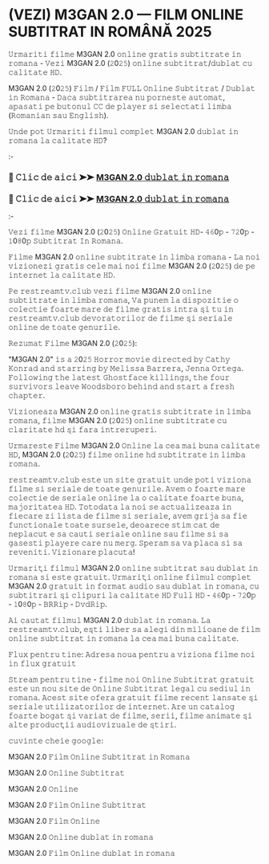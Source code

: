 # (VEZI) M3GAN 2.0 — FILM ONLINE SUBTITRAT IN ROMÂNĂ 2025
𝚄𝚛𝚖𝚊𝚛𝚒𝚝𝚒 𝚏𝚒𝚕𝚖𝚎 M3GAN 2.0 𝚘𝚗𝚕𝚒𝚗𝚎 𝚐𝚛𝚊𝚝𝚒𝚜 𝚜𝚞𝚋𝚝𝚒𝚝𝚛𝚊𝚝𝚎 𝚒𝚗 𝚛𝚘𝚖𝚊𝚗𝚊 - 𝚅𝚎𝚣𝚒 M3GAN 2.0 (𝟸0𝟸𝟻) 𝚘𝚗𝚕𝚒𝚗𝚎 𝚜𝚞𝚋𝚝𝚒𝚝𝚛𝚊𝚝/𝚍𝚞𝚋𝚕𝚊𝚝 𝚌𝚞 𝚌𝚊𝚕𝚒𝚝𝚊𝚝𝚎 𝙷𝙳.

M3GAN 2.0 (𝟸0𝟸𝟻) 𝙵𝚒𝚕𝚖 / 𝙵𝚒𝚕𝚖 𝙵𝚄𝙻𝙻 𝙾𝚗𝚕𝚒𝚗𝚎 𝚂𝚞𝚋𝚝𝚒𝚝𝚛𝚊𝚝 / 𝙳𝚞𝚋𝚕𝚊𝚝 𝚒𝚗 𝚁𝚘𝚖𝚊𝚗𝚊 - 𝙳𝚊𝚌𝚊 𝚜𝚞𝚋𝚝𝚒𝚝𝚛𝚊𝚛𝚎𝚊 𝚗𝚞 𝚙𝚘𝚛𝚗𝚎𝚜𝚝𝚎 𝚊𝚞𝚝𝚘𝚖𝚊𝚝, 𝚊𝚙𝚊𝚜𝚊𝚝𝚒 𝚙𝚎 𝚋𝚞𝚝𝚘𝚗𝚞𝚕 𝙲𝙲 𝚍𝚎 𝚙𝚕𝚊𝚢𝚎𝚛 𝚜𝚒 𝚜𝚎𝚕𝚎𝚌𝚝𝚊𝚝𝚒 𝚕𝚒𝚖𝚋𝚊 (𝚁𝚘𝚖𝚊𝚗𝚒𝚊𝚗 𝚜𝚊𝚞 𝙴𝚗𝚐𝚕𝚒𝚜𝚑).

𝚄𝚗𝚍𝚎 𝚙𝚘𝚝 𝚄𝚛𝚖𝚊𝚛𝚒𝚝𝚒 𝚏𝚒𝚕𝚖𝚞𝚕 𝚌𝚘𝚖𝚙𝚕𝚎𝚝 M3GAN 2.0 𝚍𝚞𝚋𝚕𝚊𝚝 𝚒𝚗 𝚛𝚘𝚖𝚊𝚗𝚊 𝚕𝚊 𝚌𝚊𝚕𝚒𝚝𝚊𝚝𝚎 𝙷𝙳?

:-

### 🔴 𝙲𝚕𝚒𝚌 𝚍𝚎 𝚊𝚒𝚌𝚒 ➤➤ [M3GAN 2.0 𝚍𝚞𝚋𝚕𝚊𝚝 𝚒𝚗 𝚛𝚘𝚖𝚊𝚗𝚊](https://tinyurl.com/ruh56v2x)

### 🔴 𝙲𝚕𝚒𝚌 𝚍𝚎 𝚊𝚒𝚌𝚒 ➤➤ [M3GAN 2.0 𝚍𝚞𝚋𝚕𝚊𝚝 𝚒𝚗 𝚛𝚘𝚖𝚊𝚗𝚊](https://tinyurl.com/ruh56v2x)

:-

𝚅𝚎𝚣𝚒 𝚏𝚒𝚕𝚖𝚎 M3GAN 2.0 (𝟸0𝟸𝟻) 𝙾𝚗𝚕𝚒𝚗𝚎 𝙶𝚛𝚊𝚝𝚞𝚒𝚝 𝙷𝙳- 𝟺𝟼0𝚙 - 𝟽𝟸0𝚙 - 𝟷0𝟾0𝚙 𝚂𝚞𝚋𝚝𝚒𝚝𝚛𝚊𝚝 𝙸𝚗 𝚁𝚘𝚖𝚊𝚗𝚊.

𝙵𝚒𝚕𝚖𝚎 M3GAN 2.0 𝚘𝚗𝚕𝚒𝚗𝚎 𝚜𝚞𝚋𝚝𝚒𝚝𝚛𝚊𝚝𝚎 𝚒𝚗 𝚕𝚒𝚖𝚋𝚊 𝚛𝚘𝚖𝚊𝚗𝚊 - 𝙻𝚊 𝚗𝚘𝚒 𝚟𝚒𝚣𝚒𝚘𝚗𝚎𝚣𝚒 𝚐𝚛𝚊𝚝𝚒𝚜 𝚌𝚎𝚕𝚎 𝚖𝚊𝚒 𝚗𝚘𝚒 𝚏𝚒𝚕𝚖𝚎 M3GAN 2.0 (𝟸0𝟸𝟻) 𝚍𝚎 𝚙𝚎 𝚒𝚗𝚝𝚎𝚛𝚗𝚎𝚝 𝚕𝚊 𝚌𝚊𝚕𝚒𝚝𝚊𝚝𝚎 𝙷𝙳.

𝙿𝚎 𝚛𝚎𝚜𝚝𝚛𝚎𝚊𝚖𝚝𝚟.𝚌𝚕𝚞𝚋 𝚟𝚎𝚣𝚒 𝚏𝚒𝚕𝚖𝚎 M3GAN 2.0 𝚘𝚗𝚕𝚒𝚗𝚎 𝚜𝚞𝚋𝚝𝚒𝚝𝚛𝚊𝚝𝚎 𝚒𝚗 𝚕𝚒𝚖𝚋𝚊 𝚛𝚘𝚖𝚊𝚗𝚊, 𝚅𝚊 𝚙𝚞𝚗𝚎𝚖 𝚕𝚊 𝚍𝚒𝚜𝚙𝚘𝚣𝚒𝚝𝚒𝚎 𝚘 𝚌𝚘𝚕𝚎𝚌𝚝𝚒𝚎 𝚏𝚘𝚊𝚛𝚝𝚎 𝚖𝚊𝚛𝚎 𝚍𝚎 𝚏𝚒𝚕𝚖𝚎 𝚐𝚛𝚊𝚝𝚒𝚜 𝚒𝚗𝚝𝚛𝚊 𝚜̦𝚒 𝚝𝚞 𝚒𝚗 𝚛𝚎𝚜𝚝𝚛𝚎𝚊𝚖𝚝𝚟.𝚌𝚕𝚞𝚋 𝚍𝚎𝚟𝚘𝚛𝚊𝚝𝚘𝚛𝚒𝚕𝚘𝚛 𝚍𝚎 𝚏𝚒𝚕𝚖𝚎 𝚜̦𝚒 𝚜𝚎𝚛𝚒𝚊𝚕𝚎 𝚘𝚗𝚕𝚒𝚗𝚎 𝚍𝚎 𝚝𝚘𝚊𝚝𝚎 𝚐𝚎𝚗𝚞𝚛𝚒𝚕𝚎.

𝚁𝚎𝚣𝚞𝚖𝚊𝚝 𝙵𝚒𝚕𝚖𝚎 M3GAN 2.0 (𝟸0𝟸𝟻):

"M3GAN 2.0" 𝚒𝚜 𝚊 𝟸0𝟸𝟻 𝙷𝚘𝚛𝚛𝚘𝚛 𝚖𝚘𝚟𝚒𝚎 𝚍𝚒𝚛𝚎𝚌𝚝𝚎𝚍 𝚋𝚢 𝙲𝚊𝚝𝚑𝚢 𝙺𝚘𝚗𝚛𝚊𝚍 𝚊𝚗𝚍 𝚜𝚝𝚊𝚛𝚛𝚒𝚗𝚐 𝚋𝚢 𝙼𝚎𝚕𝚒𝚜𝚜𝚊 𝙱𝚊𝚛𝚛𝚎𝚛𝚊, 𝙹𝚎𝚗𝚗𝚊 𝙾𝚛𝚝𝚎𝚐𝚊. 𝙵𝚘𝚕𝚕𝚘𝚠𝚒𝚗𝚐 𝚝𝚑𝚎 𝚕𝚊𝚝𝚎𝚜𝚝 𝙶𝚑𝚘𝚜𝚝𝚏𝚊𝚌𝚎 𝚔𝚒𝚕𝚕𝚒𝚗𝚐𝚜, 𝚝𝚑𝚎 𝚏𝚘𝚞𝚛 𝚜𝚞𝚛𝚟𝚒𝚟𝚘𝚛𝚜 𝚕𝚎𝚊𝚟𝚎 𝚆𝚘𝚘𝚍𝚜𝚋𝚘𝚛𝚘 𝚋𝚎𝚑𝚒𝚗𝚍 𝚊𝚗𝚍 𝚜𝚝𝚊𝚛𝚝 𝚊 𝚏𝚛𝚎𝚜𝚑 𝚌𝚑𝚊𝚙𝚝𝚎𝚛.

𝚅𝚒𝚣𝚒𝚘𝚗𝚎𝚊𝚣𝚊 M3GAN 2.0 𝚘𝚗𝚕𝚒𝚗𝚎 𝚐𝚛𝚊𝚝𝚒𝚜 𝚜𝚞𝚋𝚝𝚒𝚝𝚛𝚊𝚝𝚎 𝚒𝚗 𝚕𝚒𝚖𝚋𝚊 𝚛𝚘𝚖𝚊𝚗𝚊, 𝚏𝚒𝚕𝚖𝚎 M3GAN 2.0 (𝟸0𝟸𝟻) 𝚘𝚗𝚕𝚒𝚗𝚎 𝚜𝚞𝚋𝚝𝚒𝚝𝚛𝚊𝚝𝚎 𝚌𝚞 𝚌𝚕𝚊𝚛𝚒𝚝𝚊𝚝𝚎 𝚑𝚍 𝚜̦𝚒 𝚏𝚊𝚛𝚊 𝚒𝚗𝚝𝚛𝚎𝚛𝚞𝚙𝚎𝚛𝚒.

𝚄𝚛𝚖𝚊𝚛𝚎𝚜𝚝𝚎 𝙵𝚒𝚕𝚖𝚎 M3GAN 2.0 𝙾𝚗𝚕𝚒𝚗𝚎 𝚕𝚊 𝚌𝚎𝚊 𝚖𝚊𝚒 𝚋𝚞𝚗𝚊 𝚌𝚊𝚕𝚒𝚝𝚊𝚝𝚎 𝙷𝙳, M3GAN 2.0 (𝟸0𝟸𝟻) 𝚏𝚒𝚕𝚖𝚎 𝚘𝚗𝚕𝚒𝚗𝚎 𝚑𝚍 𝚜𝚞𝚋𝚝𝚒𝚝𝚛𝚊𝚝𝚎 𝚒𝚗 𝚕𝚒𝚖𝚋𝚊 𝚛𝚘𝚖𝚊𝚗𝚊.

𝚛𝚎𝚜𝚝𝚛𝚎𝚊𝚖𝚝𝚟.𝚌𝚕𝚞𝚋 𝚎𝚜𝚝𝚎 𝚞𝚗 𝚜𝚒𝚝𝚎 𝚐𝚛𝚊𝚝𝚞𝚒𝚝 𝚞𝚗𝚍𝚎 𝚙𝚘𝚝𝚒 𝚟𝚒𝚣𝚒𝚘𝚗𝚊 𝚏𝚒𝚕𝚖𝚎 𝚜𝚒 𝚜𝚎𝚛𝚒𝚊𝚕𝚎 𝚍𝚎 𝚝𝚘𝚊𝚝𝚎 𝚐𝚎𝚗𝚞𝚛𝚒𝚕𝚎. 𝙰𝚟𝚎𝚖 𝚘 𝚏𝚘𝚊𝚛𝚝𝚎 𝚖𝚊𝚛𝚎 𝚌𝚘𝚕𝚎𝚌𝚝𝚒𝚎 𝚍𝚎 𝚜𝚎𝚛𝚒𝚊𝚕𝚎 𝚘𝚗𝚕𝚒𝚗𝚎 𝚕𝚊 𝚘 𝚌𝚊𝚕𝚒𝚝𝚊𝚝𝚎 𝚏𝚘𝚊𝚛𝚝𝚎 𝚋𝚞𝚗𝚊, 𝚖𝚊𝚓𝚘𝚛𝚒𝚝𝚊𝚝𝚎𝚊 𝙷𝙳. 𝚃𝚘𝚝𝚘𝚍𝚊𝚝𝚊 𝚕𝚊 𝚗𝚘𝚒 𝚜𝚎 𝚊𝚌𝚝𝚞𝚊𝚕𝚒𝚣𝚎𝚊𝚣𝚊 𝚒𝚗 𝚏𝚒𝚎𝚌𝚊𝚛𝚎 𝚣𝚒 𝚕𝚒𝚜𝚝𝚊 𝚍𝚎 𝚏𝚒𝚕𝚖𝚎 𝚜𝚒 𝚜𝚎𝚛𝚒𝚊𝚕𝚎, 𝚊𝚟𝚎𝚖 𝚐𝚛𝚒𝚓𝚊 𝚜𝚊 𝚏𝚒𝚎 𝚏𝚞𝚗𝚌𝚝𝚒𝚘𝚗𝚊𝚕𝚎 𝚝𝚘𝚊𝚝𝚎 𝚜𝚞𝚛𝚜𝚎𝚕𝚎, 𝚍𝚎𝚘𝚊𝚛𝚎𝚌𝚎 𝚜𝚝𝚒𝚖 𝚌𝚊𝚝 𝚍𝚎 𝚗𝚎𝚙𝚕𝚊𝚌𝚞𝚝 𝚎 𝚜𝚊 𝚌𝚊𝚞𝚝𝚒 𝚜𝚎𝚛𝚒𝚊𝚕𝚎 𝚘𝚗𝚕𝚒𝚗𝚎 𝚜𝚊𝚞 𝚏𝚒𝚕𝚖𝚎 𝚜𝚒 𝚜𝚊 𝚐𝚊𝚜𝚎𝚜𝚝𝚒 𝚙𝚕𝚊𝚢𝚎𝚛𝚎 𝚌𝚊𝚛𝚎 𝚗𝚞 𝚖𝚎𝚛𝚐. 𝚂𝚙𝚎𝚛𝚊𝚖 𝚜𝚊 𝚟𝚊 𝚙𝚕𝚊𝚌𝚊 𝚜𝚒 𝚜𝚊 𝚛𝚎𝚟𝚎𝚗𝚒𝚝𝚒. 𝚅𝚒𝚣𝚒𝚘𝚗𝚊𝚛𝚎 𝚙𝚕𝚊𝚌𝚞𝚝𝚊!

𝚄𝚛𝚖𝚊𝚛𝚒𝚝̦𝚒 𝚏𝚒𝚕𝚖𝚞𝚕 M3GAN 2.0 𝚘𝚗𝚕𝚒𝚗𝚎 𝚜𝚞𝚋𝚝𝚒𝚝𝚛𝚊𝚝 𝚜𝚊𝚞 𝚍𝚞𝚋𝚕𝚊𝚝 𝚒𝚗 𝚛𝚘𝚖𝚊𝚗𝚊 𝚜𝚒 𝚎𝚜𝚝𝚎 𝚐𝚛𝚊𝚝𝚞𝚒𝚝. 𝚄𝚛𝚖𝚊𝚛𝚒𝚝̦𝚒 𝚘𝚗𝚕𝚒𝚗𝚎 𝚏𝚒𝚕𝚖𝚞𝚕 𝚌𝚘𝚖𝚙𝚕𝚎𝚝 M3GAN 2.0 𝚐𝚛𝚊𝚝𝚞𝚒𝚝 𝚒𝚗 𝚏𝚘𝚛𝚖𝚊𝚝 𝚊𝚞𝚍𝚒𝚘 𝚜𝚊𝚞 𝚍𝚞𝚋𝚕𝚊𝚝 𝚒𝚗 𝚛𝚘𝚖𝚊𝚗𝚊, 𝚌𝚞 𝚜𝚞𝚋𝚝𝚒𝚝𝚛𝚊𝚛𝚒 𝚜̦𝚒 𝚌𝚕𝚒𝚙𝚞𝚛𝚒 𝚕𝚊 𝚌𝚊𝚕𝚒𝚝𝚊𝚝𝚎 𝙷𝙳 𝙵𝚞𝚕𝚕 𝙷𝙳 - 𝟺𝟼0𝚙 - 𝟽𝟸0𝚙 - 𝟷0𝟾0𝚙 - 𝙱𝚁𝚁𝚒𝚙 - 𝙳𝚟𝚍𝚁𝚒𝚙.

𝙰𝚒 𝚌𝚊𝚞𝚝𝚊𝚝 𝚏𝚒𝚕𝚖𝚞𝚕 M3GAN 2.0 𝚍𝚞𝚋𝚕𝚊𝚝 𝚒𝚗 𝚛𝚘𝚖𝚊𝚗𝚊. 𝙻𝚊 𝚛𝚎𝚜𝚝𝚛𝚎𝚊𝚖𝚝𝚟.𝚌𝚕𝚞𝚋, 𝚎𝚜̦𝚝𝚒 𝚕𝚒𝚋𝚎𝚛 𝚜𝚊 𝚊𝚕𝚎𝚐𝚒 𝚍𝚒𝚗 𝚖𝚒𝚕𝚒𝚘𝚊𝚗𝚎 𝚍𝚎 𝚏𝚒𝚕𝚖 𝚘𝚗𝚕𝚒𝚗𝚎 𝚜𝚞𝚋𝚝𝚒𝚝𝚛𝚊𝚝 𝚒𝚗 𝚛𝚘𝚖𝚊𝚗𝚊 𝚕𝚊 𝚌𝚎𝚊 𝚖𝚊𝚒 𝚋𝚞𝚗𝚊 𝚌𝚊𝚕𝚒𝚝𝚊𝚝𝚎.

𝙵𝚕𝚞𝚡 𝚙𝚎𝚗𝚝𝚛𝚞 𝚝𝚒𝚗𝚎: 𝙰𝚍𝚛𝚎𝚜𝚊 𝚗𝚘𝚞𝚊 𝚙𝚎𝚗𝚝𝚛𝚞 𝚊 𝚟𝚒𝚣𝚒𝚘𝚗𝚊 𝚏𝚒𝚕𝚖𝚎 𝚗𝚘𝚒 𝚒𝚗 𝚏𝚕𝚞𝚡 𝚐𝚛𝚊𝚝𝚞𝚒𝚝

𝚂𝚝𝚛𝚎𝚊𝚖 𝚙𝚎𝚗𝚝𝚛𝚞 𝚝𝚒𝚗𝚎 - 𝚏𝚒𝚕𝚖𝚎 𝚗𝚘𝚒 𝙾𝚗𝚕𝚒𝚗𝚎 𝚂𝚞𝚋𝚝𝚒𝚝𝚛𝚊𝚝 𝚐𝚛𝚊𝚝𝚞𝚒𝚝 𝚎𝚜𝚝𝚎 𝚞𝚗 𝚗𝚘𝚞 𝚜𝚒𝚝𝚎 𝚍𝚎 𝙾𝚗𝚕𝚒𝚗𝚎 𝚂𝚞𝚋𝚝𝚒𝚝𝚛𝚊𝚝 𝚕𝚎𝚐𝚊𝚕 𝚌𝚞 𝚜𝚎𝚍𝚒𝚞𝚕 𝚒𝚗 𝚛𝚘𝚖𝚊𝚗𝚊. 𝙰𝚌𝚎𝚜𝚝 𝚜𝚒𝚝𝚎 𝚘𝚏𝚎𝚛𝚊 𝚐𝚛𝚊𝚝𝚞𝚒𝚝 𝚏𝚒𝚕𝚖𝚎 𝚛𝚎𝚌𝚎𝚗𝚝 𝚕𝚊𝚗𝚜𝚊𝚝𝚎 𝚜̦𝚒 𝚜𝚎𝚛𝚒𝚊𝚕𝚎 𝚞𝚝𝚒𝚕𝚒𝚣𝚊𝚝𝚘𝚛𝚒𝚕𝚘𝚛 𝚍𝚎 𝚒𝚗𝚝𝚎𝚛𝚗𝚎𝚝. 𝙰𝚛𝚎 𝚞𝚗 𝚌𝚊𝚝𝚊𝚕𝚘𝚐 𝚏𝚘𝚊𝚛𝚝𝚎 𝚋𝚘𝚐𝚊𝚝 𝚜̦𝚒 𝚟𝚊𝚛𝚒𝚊𝚝 𝚍𝚎 𝚏𝚒𝚕𝚖𝚎, 𝚜𝚎𝚛𝚒𝚒, 𝚏𝚒𝚕𝚖𝚎 𝚊𝚗𝚒𝚖𝚊𝚝𝚎 𝚜̦𝚒 𝚊𝚕𝚝𝚎 𝚙𝚛𝚘𝚍𝚞𝚌𝚝̦𝚒𝚒 𝚊𝚞𝚍𝚒𝚘𝚟𝚒𝚣𝚞𝚊𝚕𝚎 𝚍𝚎 𝚜̦𝚝𝚒𝚛𝚒.

𝚌𝚞𝚟𝚒𝚗𝚝𝚎 𝚌𝚑𝚎𝚒𝚎 𝚐𝚘𝚘𝚐𝚕𝚎:

M3GAN 2.0 𝙵𝚒𝚕𝚖 𝙾𝚗𝚕𝚒𝚗𝚎 𝚂𝚞𝚋𝚝𝚒𝚝𝚛𝚊𝚝 𝚒𝚗 𝚁𝚘𝚖𝚊𝚗𝚊

M3GAN 2.0 𝙾𝚗𝚕𝚒𝚗𝚎 𝚂𝚞𝚋𝚝𝚒𝚝𝚛𝚊𝚝

M3GAN 2.0 𝙾𝚗𝚕𝚒𝚗𝚎

M3GAN 2.0 𝙵𝚒𝚕𝚖 𝙾𝚗𝚕𝚒𝚗𝚎 𝚂𝚞𝚋𝚝𝚒𝚝𝚛𝚊𝚝

M3GAN 2.0 𝙵𝚒𝚕𝚖 𝙾𝚗𝚕𝚒𝚗𝚎

M3GAN 2.0 𝙾𝚗𝚕𝚒𝚗𝚎 𝚍𝚞𝚋𝚕𝚊𝚝 𝚒𝚗 𝚛𝚘𝚖𝚊𝚗𝚊

M3GAN 2.0 𝙵𝚒𝚕𝚖 𝙾𝚗𝚕𝚒𝚗𝚎 𝚍𝚞𝚋𝚕𝚊𝚝 𝚒𝚗 𝚛𝚘𝚖𝚊𝚗𝚊
